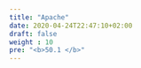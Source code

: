 ```yaml
---
title: "Apache"
date: 2020-04-24T22:47:10+02:00
draft: false
weight : 10
pre: "<b>50.1 </b>"
--- 
```


